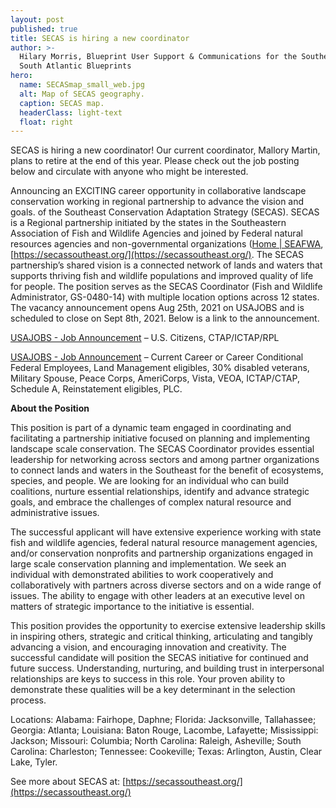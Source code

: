```yaml
---
layout: post
published: true
title: SECAS is hiring a new coordinator
author: >-
  Hilary Morris, Blueprint User Support & Communications for the Southeast and
  South Atlantic Blueprints
hero:
  name: SECASmap_small_web.jpg
  alt: Map of SECAS geography.
  caption: SECAS map.
  headerClass: light-text
  float: right
---
```


SECAS is hiring a new coordinator! Our current coordinator, Mallory Martin, plans to retire at the end of this year. Please check out the job posting below and circulate with anyone who might be interested.

Announcing an EXCITING career opportunity in collaborative landscape conservation working in regional partnership to advance the vision and goals. of the Southeast Conservation Adaptation Strategy (SECAS).<!--more--> SECAS is a Regional partnership initiated by the states in the Southeastern Association of Fish and Wildlife Agencies and joined by Federal natural resources agencies and non-governmental organizations ([Home | SEAFWA](http://www.seafwa.org/), [https://secassoutheast.org/](https://secassoutheast.org/). The SECAS partnership’s shared vision is a connected network of lands and waters that supports thriving fish and wildlife populations and improved quality of life for people. The position serves as the SECAS Coordinator (Fish and Wildlife Administrator, GS-0480-14) with multiple location options across 12 states. The vacancy announcement opens Aug 25th, 2021 on USAJOBS and is scheduled to close on Sept 8th, 2021. Below is a link to the announcement.

[USAJOBS - Job Announcement](https://www.usajobs.gov/GetJob/ViewDetails/612005900) – U.S. Citizens, CTAP/ICTAP/RPL

[USAJOBS - Job Announcement](https://www.usajobs.gov/GetJob/ViewDetails/612006400) – Current Career or Career Conditional Federal Employees, Land Management eligibles, 30% disabled veterans, Military Spouse, Peace Corps, AmeriCorps, Vista, VEOA, ICTAP/CTAP, Schedule A, Reinstatement eligibles, PLC.

**About the Position**

This position is part of a dynamic team engaged in coordinating and facilitating a partnership initiative focused on planning and implementing landscape scale conservation. The SECAS Coordinator provides essential leadership for networking across sectors and among partner organizations to connect lands and waters in the Southeast for the benefit of ecosystems, species, and people. We are looking for an individual who can build coalitions, nurture essential relationships, identify and advance strategic goals, and embrace the challenges of complex natural resource and administrative issues.

The successful applicant will have extensive experience working with state fish and wildlife agencies, federal natural resource management agencies, and/or conservation nonprofits and partnership organizations engaged in large scale conservation planning and implementation. We seek an individual with demonstrated abilities to work cooperatively and collaboratively with partners across diverse sectors and on a wide range of issues. The ability to engage with other leaders at an executive level on matters of strategic importance to the initiative is essential.

This position provides the opportunity to exercise extensive leadership skills in inspiring others, strategic and critical thinking, articulating and tangibly advancing a vision, and encouraging innovation and creativity. The successful candidate will position the SECAS initiative for continued and future success. Understanding, nurturing, and building trust in interpersonal relationships are keys to success in this role. Your proven ability to demonstrate these qualities will be a key determinant in the selection process.

Locations: Alabama: Fairhope, Daphne; Florida: Jacksonville, Tallahassee; Georgia: Atlanta; Louisiana: Baton Rouge, Lacombe, Lafayette; Mississippi: Jackson; Missouri: Columbia; North Carolina: Raleigh, Asheville; South Carolina: Charleston; Tennessee: Cookeville; Texas: Arlington, Austin, Clear Lake, Tyler.

See more about SECAS at: [https://secassoutheast.org/](https://secassoutheast.org/)
